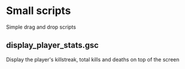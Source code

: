 # Small scripts

Simple drag and drop scripts

## display_player_stats.gsc

Display the player's killstreak, total kills and deaths on top of the screen